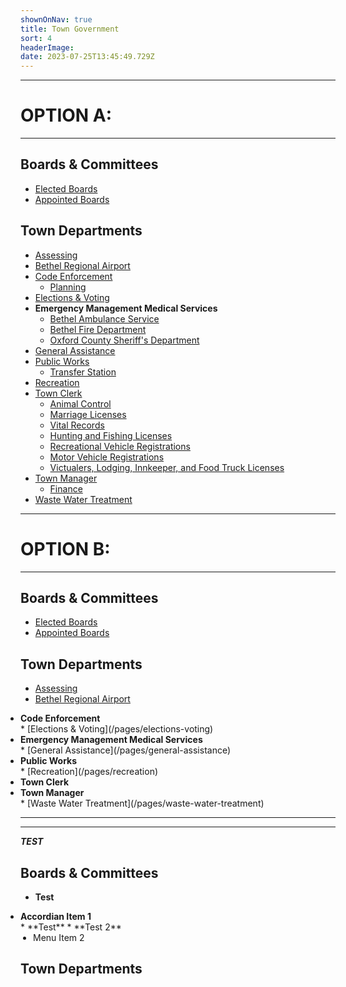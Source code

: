 ```yaml
---
shownOnNav: true
title: Town Government
sort: 4
headerImage:
date: 2023-07-25T13:45:49.729Z
---
```

- - -
# **OPTION A:**
- - -
## **Boards & Committees**
* [Elected Boards](/pages/elected-boards)
* [Appointed Boards](/pages/appointed-boards)

## **Town Departments**
* [Assessing](/pages/assessing)
* [Bethel Regional Airport](/pages/bethel-regional-airport)
* [Code Enforcement](/pages/code-enforcement)
  * [Planning](/pages/planning)
* [Elections & Voting](/pages/elections-voting)
* **Emergency Management Medical Services**
  * [Bethel Ambulance Service](/pages/bethel-ambulance-service)
  * [Bethel Fire Department](/pages/bethel-fire-department)
  * [Oxford County Sheriff's Department](https://www.oxfordcountysheriff.com/)
* [General Assistance](/pages/general-assistance)
* [Public Works](/pages/public-works)
  * [Transfer Station](/pages/transfer-station)
* [Recreation](/pages/recreation)
* [Town Clerk](/pages/town-clerk)
  * [Animal Control](/pages/town-clerk#animal)
  * [Marriage Licenses](/pages/town-clerk#marriage)
  * [Vital Records](/pages/town-clerk#vital)
  * [Hunting and Fishing Licenses](/pages/town-clerk#hunt)
  * [Recreational Vehicle Registrations](/pages/town-clerk#rv)
  * [Motor Vehicle Registrations](/pages/town-clerk#bmv)
  * [Victualers, Lodging, Innkeeper, and Food Truck Licenses](/pages/town-clerk#food)
* [Town Manager](/pages/town-manager)
  * [Finance](/pages/finance)
* [Waste Water Treatment](/pages/waste-water-treatment)

- - -
# **OPTION B:**
- - -

## **Boards & Committees**
* [Elected Boards](/pages/elected-boards)
* [Appointed Boards](/pages/appointed-boards)

## **Town Departments**
* [Assessing](/pages/assessing)
* [Bethel Regional Airport](/pages/bethel-regional-airport)
<details>
  <summary style="cursor: pointer; list-style: disc;"><a><b>Code Enforcement</b></a></summary>
  <ul style="padding-left: 20px; margin: 0;">
    <li><a href="/pages/code-enforcement">Bethel Code Enforcement Overview</a></li>
    <li><a href="/pages/planning">Planning</a></li>
  </ul>
</details>
* [Elections & Voting](/pages/elections-voting)
<details>
  <summary style="cursor: pointer; list-style: disc;"><a><b>Emergency Management Medical Services</b></a></summary>
  <ul style="padding-left: 20px; margin: 0;">
    <li><a href="/pages/bethel-ambulance-service">Bethel Ambulance Service</a></li>
    <li><a href="/pages/bethel-fire-department">Bethel Fire Department</a></li>
    <li><a href="https://www.oxfordcountysheriff.com/" target="_blank">Oxford County Sheriff's Department</a></li>
  </ul>
</details>
* [General Assistance](/pages/general-assistance)
<details>
  <summary style="cursor: pointer; list-style: disc;"><a><b>Public Works</b></a></summary>
  <ul style="padding-left: 20px; margin: 0;">
    <li><a href="/pages/public-works">Public Works Department</a></li>
    <li><a href="/pages/transfer-station">Transfer Station</a></li>
  </ul>
</details>
* [Recreation](/pages/recreation)
<details>
  <summary style="cursor: pointer; list-style: disc;"><a><b>Town Clerk</b></a></summary>
  <ul style="padding-left: 20px; margin: 0;">
    <li><a href="/pages/town-clerk">Town Clerk Department</a></li>
    <li><a href="/pages/town-clerk#animal">Animal Control</a></li>
    <li><a href="/pages/town-clerk#marriage">Marriage Licenses</a></li>
    <li><a href="/pages/town-clerk#vital">Vital Records</a></li>
    <li><a href="/pages/town-clerk#hunt">Hunting & Fishing Licenses</a></li>
    <li><a href="/pages/town-clerk#rv">Recreational Vehicle Registrations</a></li>
    <li><a href="/pages/town-clerk#bmv">Motor Vehicle Registrations</a></li>
    <li><a href="/pages/town-clerk#food">Victualers, Lodging, Innkeeper, and Food Truck Licenses</a></li>
  </ul>
</details>
<details>
  <summary style="cursor: pointer; list-style: disc;"><a><b>Town Manager</b></a></summary>
  <ul style="padding-left: 20px; margin: 0;">
    <li><a href="/pages/town-manager">Town Manager Overview</a></li>
    <li><a href="/pages/finance">Finance</a></li>
  </ul>
</details>
* [Waste Water Treatment](/pages/waste-water-treatment)

- - -



- - -

***TEST***

## **Boards & Committees**
* **Test**
<details>
  <summary style="cursor: pointer; list-style: disc;"><b>Accordian Item 1</b></summary>
  <ul style="padding-left: 20px; margin: 0;">
    <li>Submenu 1</li>
    <li>Submenu 2</li>
    <li>Submenu 3</li>
  </ul>
</details>
* **Test**
* **Test 2**

<details style="padding-left: 20px">
  <summary style="cursor: pointer; list-style: disc;">Menu Item 2</summary>
  <ul style="padding-left: 20px; margin: 0;">
    <li>Submenu 1</li>
    <li>Submenu 2</li>
  </ul>
</details>

## **Town Departments**